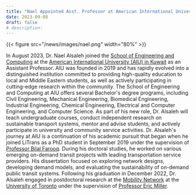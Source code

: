 ```yaml
---
title: "Nael Appointed Asst. Professor at American International University-Kuwait"
date: 2023-09-08
draft: false
# description:
---
```

{{< figure src="/news/images/nael.png" width="80%" >}}


<!--more-->

In August 2023, Dr. Nael Alsaleh joined the [School of Engineering and Computing](https://www.aiu.edu.kw/schools/212757) at the [American International University (AIU) in Kuwait](https://www.aiu.edu.kw/) as an Assistant Professor. AIU was founded in 2019 and has rapidly evolved into a distinguished institution committed to providing high-quality education to local and Middle Eastern students, as well as actively participating in cutting-edge research within the community. The School of Engineering and Computing at AIU offers several Bachelor's degree programs, including Civil Engineering, Mechanical Engineering, Biomedical Engineering, Industrial Engineering, Chemical Engineering, Electrical and Computer Engineering, and Computer Science. As part of his new role, Dr. Alsaleh will teach undergraduate courses, conduct independent research on sustainable transport systems, mentor and advise students, and actively participate in university and community service activities. Dr. Alsaleh's journey at AIU is a continuation of his academic pursuit that began when he joined LiTrans as a PhD student in September 2019 under the supervision of [Professor Bilal Farooq](https://litrans.ca/team/farooq-b/). During his doctoral studies, he worked on various emerging on-demand transit projects with leading transportation service providers. His dissertation focused on exploring network designs, developing demand models, and evaluating the sustainability of on-demand public transit systems. Following his graduation in December 2022, Dr. Alsaleh engaged in postdoctoral research at the [Mobility Network](https://www.mobilitynetwork.utoronto.ca/people/#pdfs) at the [University of Toronto](https://www.utoronto.ca/) under the supervision of [Professor Eric Miller](https://civmin.utoronto.ca/home/about-us/directory/professors/eric-miller/).
